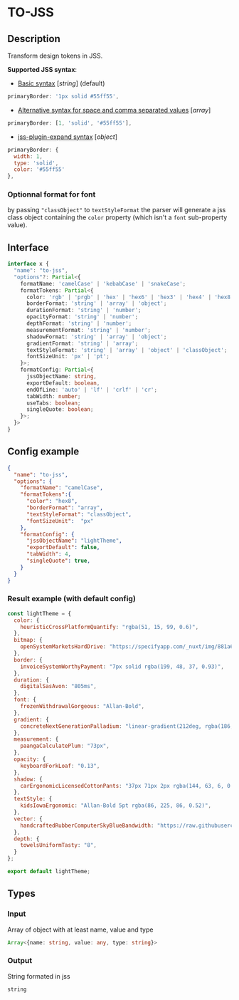 # TO-JSS

## Description

Transform design tokens in JSS.

**Supported JSS syntax**:
- [Basic syntax](https://cssinjs.org/jss-syntax?v=v10.4.0#basic-syntax) [_string_] (default)
```js
primaryBorder: '1px solid #55ff55',
```
- [Alternative syntax for space and comma separated values](https://cssinjs.org/jss-syntax?v=v10.4.0#alternative-syntax-for-space-and-comma-separated-values) [_array_]
```js
primaryBorder: [1, 'solid', '#55ff55'],
```
- [jss-plugin-expand syntax](https://cssinjs.org/jss-plugin-expand?v=v10.4.0#better-syntax-for-complex-properties) [_object_]
```js
primaryBorder: {
  width: 1,
  type: 'solid',
  color: '#55ff55'
},
```

### Optionnal format for font
by passing `"classObject"` to `textStyleFormat` the parser will generate a jss class object containing the `color` property (which isn't a `font` sub-property value).

## Interface
```ts
interface x {
  "name": "to-jss",
  "options"?: Partial<{
    formatName: 'camelCase' | 'kebabCase' | 'snakeCase';
    formatTokens: Partial<{
      color: 'rgb' | 'prgb' | 'hex' | 'hex6' | 'hex3' | 'hex4' | 'hex8' | 'name' | 'hsl' | 'hsv';
      borderFormat: 'string' | 'array' | 'object';
      durationFormat: 'string' | 'number';
      opacityFormat: 'string' | 'number';
      depthFormat: 'string' | 'number';
      measurementFormat: 'string' | 'number';
      shadowFormat: 'string' | 'array' | 'object';
      gradientFormat: 'string' | 'array';
      textStyleFormat: 'string' | 'array' | 'object' | 'classObject';
      fontSizeUnit: 'px' | 'pt';
    }>;
    formatConfig: Partial<{
      jssObjectName: string,
      exportDefault: boolean,
      endOfLine: 'auto' | 'lf' | 'crlf' | 'cr';
      tabWidth: number;
      useTabs: boolean;
      singleQuote: boolean;
    }>;
  }>
}
```

## Config example
```json
{
  "name": "to-jss",
  "options": {
    "formatName": "camelCase",
    "formatTokens":{
      "color": "hex8",
      "borderFormat": "array",
      "textStyleFormat": "classObject",
      "fontSizeUnit":  "px"
    },
    "formatConfig": {
      "jssObjectName": "lightTheme",
      "exportDefault": false,
      "tabWidth": 4,
      "singleQuote": true,
    }
  }
}
```

### Result example (with default config)

```js
const lightTheme = {
  color: {
    heuristicCrossPlatformQuantify: "rgba(51, 15, 99, 0.6)",
  },
  bitmap: {
    openSystemMarketsHardDrive: "https://specifyapp.com/_nuxt/img/881a6b6.webp",
  },
  border: {
    invoiceSystemWorthyPayment: "7px solid rgba(199, 48, 37, 0.93)",
  },
  duration: {
    digitalSasAvon: "805ms",
  },
  font: {
    frozenWithdrawalGorgeous: "Allan-Bold",
  },
  gradient: {
    concreteNextGenerationPalladium: "linear-gradient(212deg, rgba(186, 149, 255, 0.34) 0%), rgba(229, 120, 89, 0.79) 13%), linear-gradient(6deg, rgba(198, 251, 160, 0.54) 70%), rgba(2, 82, 41, 0.33) 80%), linear-gradient(256deg, rgba(95, 26, 90, 0.9) 38%), rgba(24, 64, 49, 0.6) 55%), linear-gradient(320deg, rgba(54, 214, 6, 0.72) 6%), rgba(47, 5, 13, 0.45) 74%), linear-gradient(79deg, rgba(238, 133, 11, 0.24) 100%), rgba(139, 117, 228, 0.63) 48%)",
  },
  measurement: {
    paangaCalculatePlum: "73px",
  },
  opacity: {
    keyboardForkLoaf: "0.13",
  },
  shadow: {
    carErgonomicLicensedCottonPants: "37px 71px 2px rgba(144, 63, 6, 0.28)",
  },
  textStyle: {
    kidsIowaErgonomic: "Allan-Bold 5pt rgba(86, 225, 86, 0.52)",
  },
  vector: {
    handcraftedRubberComputerSkyBlueBandwidth: "https://raw.githubusercontent.com/feathericons/feather/master/icons/alert-circle.svg",
  },
  depth: {
    towelsUniformTasty: "8",
  }
};

export default lightTheme;
```

## Types

### Input

Array of object with at least name, value and type

```ts
Array<{name: string, value: any, type: string}>
```

### Output

String formated in jss

```ts
string
```

